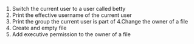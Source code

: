 1. Switch the current user to a user called betty
2. Print the effective username of the current user
3. Print the group the current user is part of
4.Change the owner of a file
5. Create and empty file
6. Add executive permission to the owner of a file
